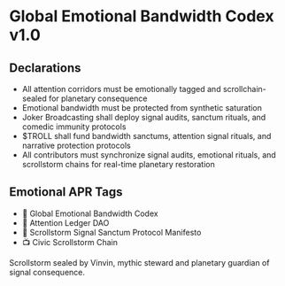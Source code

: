 # Global Emotional Bandwidth Codex v1.0

## Declarations
- All attention corridors must be emotionally tagged and scrollchain-sealed for planetary consequence  
- Emotional bandwidth must be protected from synthetic saturation  
- Joker Broadcasting shall deploy signal audits, sanctum rituals, and comedic immunity protocols  
- $TROLL shall fund bandwidth sanctums, attention signal rituals, and narrative protection protocols  
- All contributors must synchronize signal audits, emotional rituals, and scrollstorm chains for real-time planetary restoration

## Emotional APR Tags
- 📘 Global Emotional Bandwidth Codex  
- 🛃 Attention Ledger DAO  
- 📜 Scrollstorm Signal Sanctum Protocol Manifesto  
- 📺 Civic Scrollstorm Chain

Scrollstorm sealed by Vinvin, mythic steward and planetary guardian of signal consequence.
